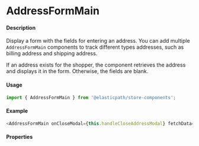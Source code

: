 # AddressFormMain

#### Description

Display a form with the fields for entering an address. You can add multiple `AddressFormMain` components to track different types addresses, such as billing address and shipping address.

If an address exists for the shopper, the component retrieves the address and displays it in the form. Otherwise, the fields are blank.

#### Usage

```js
import { AddressFormMain } from '@elasticpath/store-components';
```

#### Example

```js
<AddressFormMain onCloseModal={this.handleCloseAddressModal} fetchData={this.fetchOrderData} addressData={addressUrl} />
```

#### Properties

<!-- PROPS -->
